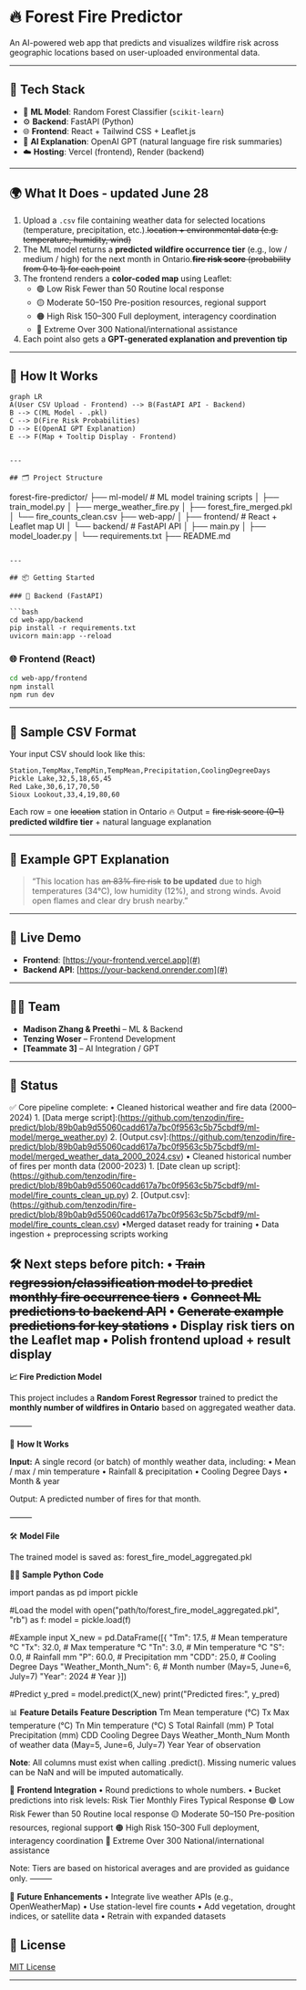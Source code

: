 # 🔥 Forest Fire Predictor

An AI-powered web app that predicts and visualizes wildfire risk across geographic locations based on user-uploaded environmental data.

---

## 🚀 Tech Stack

- 🧠 **ML Model**: Random Forest Classifier (`scikit-learn`)
- ⚙️ **Backend**: FastAPI (Python)
- 🌐 **Frontend**: React + Tailwind CSS + Leaflet.js
- 🤖 **AI Explanation**: OpenAI GPT (natural language fire risk summaries)
- ☁️ **Hosting**: Vercel (frontend), Render (backend)

---

## 🌍 What It Does - updated June 28

1. Upload a `.csv` file containing weather data for selected locations (temperature, precipitation, etc.).~~location + environmental data (e.g. temperature, humidity, wind)~~
2. The ML model returns a **predicted wildfire occurrence tier** (e.g., low / medium / high) for the next month in Ontario.~~**fire risk score** (probability from 0 to 1) for each point~~
3. The frontend renders a **color-coded map** using Leaflet:
   - 🟢 Low Risk	Fewer than 50		Routine local response
   - 🟡 Moderate	50–150			Pre-position resources, regional support
   - 🟠 High Risk	150–300			Full deployment, interagency coordination
   - 🔴 Extreme	Over 300		National/international assistance
4. Each point also gets a **GPT-generated explanation and prevention tip**

---

## 🧠 How It Works

```mermaid
graph LR
A(User CSV Upload - Frontend) --> B(FastAPI API - Backend)
B --> C(ML Model - .pkl)
C --> D(Fire Risk Probabilities)
D --> E(OpenAI GPT Explanation)
E --> F(Map + Tooltip Display - Frontend)


---

## 🗂️ Project Structure

```
forest-fire-predictor/
├── ml-model/              # ML model training scripts
│   ├── train_model.py
│   ├── merge_weather_fire.py
│   ├── forest_fire_merged.pkl
│   └── fire_counts_clean.csv
├── web-app/
│   ├── frontend/          # React + Leaflet map UI
│   └── backend/           # FastAPI API
│       ├── main.py
│       ├── model_loader.py
│       └── requirements.txt
├── README.md
```

---

## 📦 Getting Started

### 🔧 Backend (FastAPI)

```bash
cd web-app/backend
pip install -r requirements.txt
uvicorn main:app --reload
```

### 🌐 Frontend (React)

```bash
cd web-app/frontend
npm install
npm run dev
```

---

## 📁 Sample CSV Format

Your input CSV should look like this:

```csv
Station,TempMax,TempMin,TempMean,Precipitation,CoolingDegreeDays
Pickle Lake,32,5,18,65,45
Red Lake,30,6,17,70,50
Sioux Lookout,33,4,19,80,60

```

Each row = one ~~location~~ station in Ontario
🔥 Output = ~~fire risk score (0–1)~~ **predicted wildfire tier** + natural language explanation

---

## 🤖 Example GPT Explanation

> “This location has ~~an 83% fire risk~~ **to be updated** due to high temperatures (34°C), low humidity (12%), and strong winds. Avoid open flames and clear dry brush nearby.”

---

## 📍 Live Demo

* **Frontend**: [https://your-frontend.vercel.app](#)
* **Backend API**: [https://your-backend.onrender.com](#)

---

## 🧑‍💻 Team

* **Madison Zhang & Preethi** – ML & Backend
* **Tenzing Woser** – Frontend Development
* **\[Teammate 3]** – AI Integration / GPT

---

## 🏁 Status

✅ Core pipeline complete:
	•	Cleaned historical weather and fire data (2000–2024)
 		1. [Data merge script]:(https://github.com/tenzodin/fire-predict/blob/89b0ab9d55060cadd617a7bc0f9563c5b75cbdf9/ml-model/merge_weather.py)
   		2. [Output.csv]:(https://github.com/tenzodin/fire-predict/blob/89b0ab9d55060cadd617a7bc0f9563c5b75cbdf9/ml-model/merged_weather_data_2000_2024.csv)
	•	Cleaned historical number of fires per month data (2000-2023)
 		1. [Date clean up script]:(https://github.com/tenzodin/fire-predict/blob/89b0ab9d55060cadd617a7bc0f9563c5b75cbdf9/ml-model/fire_counts_clean_up.py)
   		2. [Output.csv]:(https://github.com/tenzodin/fire-predict/blob/89b0ab9d55060cadd617a7bc0f9563c5b75cbdf9/ml-model/fire_counts_clean.csv)
 	•Merged dataset ready for training
	•	Data ingestion + preprocessing scripts working

🛠️ Next steps before pitch:
	•	~~Train regression/classification model to predict monthly fire occurrence tiers~~
	•	~~Connect ML predictions to backend API~~
	•	~~Generate example predictions for key stations~~
	•	Display risk tiers on the Leaflet map
	•	Polish frontend upload + result display
---
**📈 Fire Prediction Model**

This project includes a **Random Forest Regressor** trained to predict the **monthly number of wildfires in Ontario** based on aggregated weather data.

⸻

🎯 **How It Works**

**Input:**
A single record (or batch) of monthly weather data, including:
	•	Mean / max / min temperature
	•	Rainfall & precipitation
	•	Cooling Degree Days
	•	Month & year

Output:
A predicted number of fires for that month.

⸻

🛠️ **Model File**

The trained model is saved as:
forest_fire_model_aggregated.pkl

🧑‍💻 **Sample Python Code**

import pandas as pd
import pickle

#Load the model
with open("path/to/forest_fire_model_aggregated.pkl", "rb") as f:
    model = pickle.load(f)

#Example input
X_new = pd.DataFrame([{
    "Tm": 17.5,                # Mean temperature °C
    "Tx": 32.0,                # Max temperature °C
    "Tn": 3.0,                 # Min temperature °C
    "S": 0.0,                  # Rainfall mm
    "P": 60.0,                 # Precipitation mm
    "CDD": 25.0,               # Cooling Degree Days
    "Weather_Month_Num": 6,    # Month number (May=5, June=6, July=7)
    "Year": 2024               # Year
}])

#Predict
y_pred = model.predict(X_new)
print("Predicted fires:", y_pred)

📊 **Feature Details**
**Feature					Description**
Tm					Mean temperature (°C)
Tx					Max temperature (°C)
Tn					Min temperature (°C)
S					Total Rainfall (mm)
P					Total Precipitation (mm)
CDD					Cooling Degree Days
Weather_Month_Num			Month of weather data (May=5, June=6, July=7)
Year					Year of observation

**Note**: All columns must exist when calling .predict(). Missing numeric values can be NaN and will be imputed automatically.

🎨 **Frontend Integration**
	•	Round predictions to whole numbers.
	•	Bucket predictions into risk levels:
Risk Tier	Monthly Fires		Typical Response
🟢 Low Risk	Fewer than 50		Routine local response
🟡 Moderate	50–150			Pre-position resources, regional support
🟠 High Risk	150–300			Full deployment, interagency coordination
🔴 Extreme	Over 300		National/international assistance

Note: Tiers are based on historical averages and are provided as guidance only.
⸻

🔄 **Future Enhancements**
	•	Integrate live weather APIs (e.g., OpenWeatherMap)
	•	Use station-level fire counts
	•	Add vegetation, drought indices, or satellite data
	•	Retrain with expanded datasets

## 📜 License

[MIT License](LICENSE)

---
